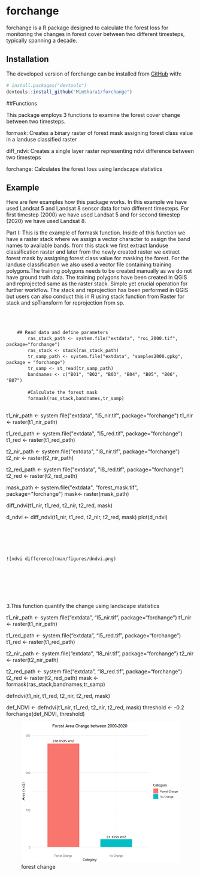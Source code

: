 


# forchange

<!-- badges: start -->
<!-- badges: end -->

forchange is a R package designed to calculate the forest loss for monitoring the changes in forest cover between two different timesteps, typically spanning a decade.

## Installation

The developed version of  forchange can be installed  from
[GitHub](https://github.com/) with:

``` r
# install.packages("devtools")
devtools::install_github("MimShara1/forchange")

```
##Functions



This package employs 3 functions to examine the forest cover change between two timesteps. 

formask: Creates a binary raster of forest mask assigning forest class value in a landuse classified raster

diff_ndvi: Creates a single layer raster representing ndvi difference between two timesteps

forchange: Calculates the forest loss using landscape statistics





## Example


Here are few examples how this package works. In this example we have used Landsat 5 and Landsat 8 sensor data for two different timesteps. For first timestep (2000) we have used Landsat 5 and for second timestep (2020) we have used Landsat 8. 

Part I: This is the example of formask function. Inside of  this function we have a raster stack where we assign a vector character to assign the band names to available bands. from this stack we first extract landuse classification raster and later from the newly created raster we extract forest mask by assigning forest class value for masking the forest. For the landuse classification we also used a vector file containing training polygons.The training polygons needs to be created manually as we do not have ground truth data. The training polygons have been created in QGIS and reprojected same as the raster stack. Simple yet crucial operation for further workflow. The stack  and reprojection has been performed in QGIS but users can also conduct this in R using stack function from Raster for stack and spTransform for reprojection from sp.


```
  


    ## Read data and define parameters
        ras_stack_path <- system.file("extdata", "roi_2000.tif", package="forchange")
        ras_stack <- stack(ras_stack_path)
        tr_samp_path <- system.file("extdata", "samples2000.gpkg", package = "forchange")
        tr_samp <- st_read(tr_samp_path)
        bandnames <- c("B01", "B02", "B03", "B04", "B05", "B06", "B07")

        #Calculate the forest mask
        formask(ras_stack,bandnames,tr_samp)


```






 t1_nir_path <- system.file("extdata", "l5_nir.tif", package="forchange")
 t1_nir <- raster(t1_nir_path)

 t1_red_path <- system.file("extdata", "l5_red.tif", package="forchange")
 t1_red <- raster(t1_red_path)


 t2_nir_path <- system.file("extdata", "l8_nir.tif", package="forchange")
 t2_nir <- raster(t2_nir_path)

 t2_red_path <- system.file("extdata", "l8_red.tif", package="forchange")
 t2_red <- raster(t2_red_path)
 
 mask_path <- system.file("extdata", "forest_mask.tif", package="forchange")
 mask<- raster(mask_path)

 diff_ndvi(t1_nir, t1_red, t2_nir, t2_red, mask)

 d_ndvi <- diff_ndvi(t1_nir, t1_red, t2_nir, t2_red, mask)
 plot(d_ndvi)


```





![ndvi difference](man/figures/dndvi.png)







```







 3.This function quantify the change using landscape statistics


t1_nir_path \<- system.file(“extdata”, “l5_nir.tif”,
package=“forchange”) t1_nir \<- raster(t1_nir_path)

t1_red_path \<- system.file(“extdata”, “l5_red.tif”,
package=“forchange”) t1_red \<- raster(t1_red_path)

t2_nir_path \<- system.file(“extdata”, “l8_nir.tif”,
package=“forchange”) t2_nir \<- raster(t2_nir_path)

t2_red_path \<- system.file(“extdata”, “l8_red.tif”,
package=“forchange”) t2_red \<- raster(t2_red_path) mask \<-
formask(ras_stack,bandnames,tr_samp)

defndvi(t1_nir, t1_red, t2_nir, t2_red, mask)

def_NDVI \<- defndvi(t1_nir, t1_red, t2_nir, t2_red, mask) threshold \<-
-0.2
forchange(def_NDVI, threshold)



<figure>
<img src="man/figures/change.png" alt="forest change" />
<figcaption aria-hidden="true">forest change</figcaption>
</figure>



